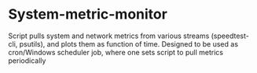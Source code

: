 # System-metric-monitor

Script pulls system and network metrics from various streams (speedtest-cli, psutils), and plots them as function of time. Designed to be used as cron/Windows scheduler job, where one sets script to pull metrics periodically
